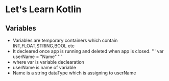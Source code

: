 # Let's Learn Kotlin
## Variables
- Variables are temporary containers which contain INT,FLOAT,STRING,BOOL etc
- It decleared once app is running and deleted when app is closed.
'''
var userName = "Name" 
'''
- where var is variable declearation
- userName is name of variable
- Name is a string dataType which is assigning to userName
